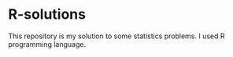 # R-solutions
This repository is my solution to some statistics problems. I used R programming language.
